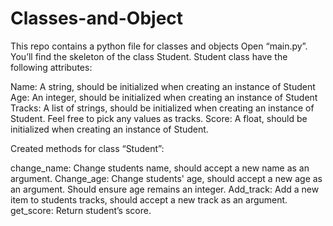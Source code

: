 # Classes-and-Object
This repo contains a python file for classes and objects
  Open “main.py”. You’ll find the skeleton of the class Student. Student class have the following attributes:

 Name: A string, should be initialized when creating an instance of Student
 Age: An integer, should be initialized when creating an instance of Student
Tracks: A list of strings, should be initialized when creating an instance of Student. Feel free to pick any values as tracks.
 Score: A float, should be initialized when creating an instance of Student.    

Created methods for class “Student”:

change_name: Change students name, should accept a new name as an argument.
Change_age: Change students' age, should accept a new age as an argument. Should ensure age remains an integer.
Add_track: Add a new item to students tracks, should accept a new track as an argument.
get_score: Return student’s score.

